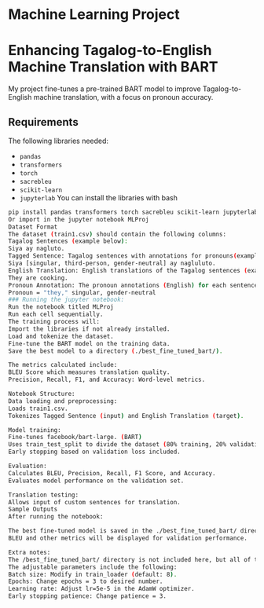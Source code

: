 # Machine Learning Project


# Enhancing Tagalog-to-English Machine Translation with BART

My project fine-tunes a pre-trained BART model to improve Tagalog-to-English machine translation, with a focus on pronoun accuracy. 

## Requirements
 The following libraries needed:
- `pandas`
- `transformers`
- `torch`
- `sacrebleu`
- `scikit-learn`
- `jupyterlab`
You can install the libraries with bash
```bash
pip install pandas transformers torch sacrebleu scikit-learn jupyterlab
Or import in the jupyter notebook MLProj 
Dataset Format
The dataset (train1.csv) should contain the following columns:
Tagalog Sentences (example below):
Siya ay nagluto. 
Tagged Sentence: Tagalog sentences with annotations for pronouns(example below):
Siya [singular, third-person, gender-neutral] ay nagluluto.
English Translation: English translations of the Tagalog sentences (example below):
They are cooking.
Pronoun Annotation: The pronoun annotations (English) for each sentence. (example below):
Pronoun = "they," singular, gender-neutral
### Running the jupyter notebook:
Run the notebook titled MLProj
Run each cell sequentially.
The training process will:
Import the libraries if not already installed. 
Load and tokenize the dataset.
Fine-tune the BART model on the training data.
Save the best model to a directory (./best_fine_tuned_bart/).

The metrics calculated include:
BLEU Score which measures translation quality.
Precision, Recall, F1, and Accuracy: Word-level metrics.

Notebook Structure:
Data loading and preprocessing:
Loads train1.csv.
Tokenizes Tagged Sentence (input) and English Translation (target).

Model training:
Fine-tunes facebook/bart-large. (BART) 
Uses train_test_split to divide the dataset (80% training, 20% validation).
Early stopping based on validation loss included.

Evaluation:
Calculates BLEU, Precision, Recall, F1 Score, and Accuracy.
Evaluates model performance on the validation set.

Translation testing:
Allows input of custom sentences for translation.
Sample Outputs
After running the notebook:

The best fine-tuned model is saved in the ./best_fine_tuned_bart/ directory. 
BLEU and other metrics will be displayed for validation performance.

Extra notes:
The /best_fine_tuned_bart/ directory is not included here, but all of the contents are uploaded aside from Models.safetensors because of the file size. 
The adjustable parameters include the following:
Batch size: Modify in train_loader (default: 8).
Epochs: Change epochs = 3 to desired number.
Learning rate: Adjust lr=5e-5 in the AdamW optimizer.
Early stopping patience: Change patience = 3.
